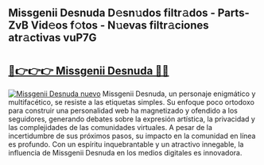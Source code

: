 ## Missgenii Desnuda D𝚎sn𝚞dos filtr𝚊dos - Parts-ZvB Vid𝚎os f𝚘tos - N𝚞evas filtr𝚊ciones atr𝚊ctivas vuP7G

# <h2><a href="http://mbczmi.tromn.icu/?c=Missgenii+Desnuda">🔗👉👉👉 Missgenii Desnuda 🔗🔗</a></h2>

[![Missgenii Desnuda nuevo](https://i.imgur.com/pEAQMta.gif)](http://mbczmi.tromn.icu/?c=Missgenii+Desnuda)
Missgenii Desnuda, un personaje enigmático y multifacético, se resiste a las etiquetas simples. Su enfoque poco ortodoxo para construir una personalidad web ha magnetizado y ofendido a los seguidores, generando debates sobre la expresión artística, la privacidad y las complejidades de las comunidades virtuales. A pesar de la incertidumbre de sus próximos pasos, su impacto en la comunidad en línea es profundo. Con un espíritu inquebrantable y un atractivo innegable, la influencia de Missgenii Desnuda en los medios digitales es innovadora.
